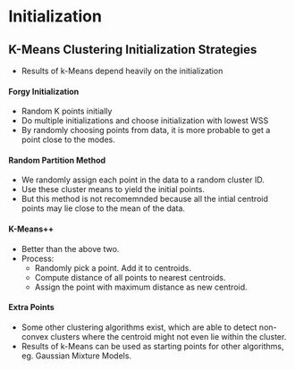 # Initialization

## K-Means Clustering Initialization Strategies
* Results of k-Means depend heavily on the initialization
#### Forgy Initialization
* Random K points initially
* Do multiple initializations and choose initialization with lowest WSS
* By randomly choosing points from data, it is more probable to get a point close to the modes.

#### Random Partition Method
* We randomly assign each point in the data to a random cluster ID.
* Use these cluster means to yield the initial points. 
* But this method is not recomemnded because all the intial centroid points may lie close to the mean of the data.

#### K-Means++
* Better than the above two.
* Process:
  * Randomly pick a point. Add it to centroids.
  * Compute distance of all points to nearest centroids.
  * Assign the point with maximum distance as new centroid.

#### Extra Points
* Some other clustering algorithms exist, which are able to detect non-convex clusters where the centroid might not even lie within the cluster.
* Results of k-Means can be used as starting points for other algorithms, eg. Gaussian Mixture Models.
